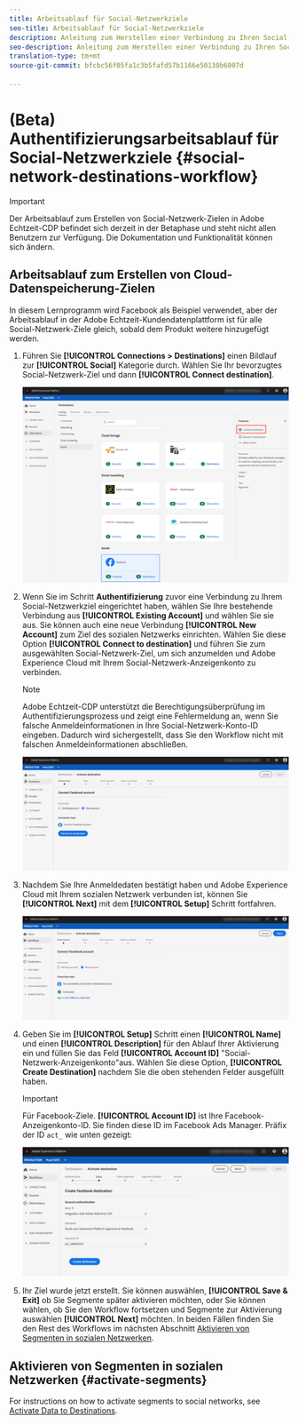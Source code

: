 ```yaml
---
title: Arbeitsablauf für Social-Netzwerkziele
seo-title: Arbeitsablauf für Social-Netzwerkziele
description: Anleitung zum Herstellen einer Verbindung zu Ihren Social-Netzwerk-Anzeigenkonten
seo-description: Anleitung zum Herstellen einer Verbindung zu Ihren Social-Netzwerk-Anzeigenkonten
translation-type: tm+mt
source-git-commit: bfcbc56f05fa1c3b5fafd57b1166e50130b6007d

---
```



# (Beta) Authentifizierungsarbeitsablauf für Social-Netzwerkziele {#social-network-destinations-workflow}


>[!IMPORTANT]
>
>Der Arbeitsablauf zum Erstellen von Social-Netzwerk-Zielen in Adobe Echtzeit-CDP befindet sich derzeit in der Betaphase und steht nicht allen Benutzern zur Verfügung. Die Dokumentation und Funktionalität können sich ändern.

## Arbeitsablauf zum Erstellen von Cloud-Datenspeicherung-Zielen

In diesem Lernprogramm wird Facebook als Beispiel verwendet, aber der Arbeitsablauf in der Adobe Echtzeit-Kundendatenplattform ist für alle Social-Netzwerk-Ziele gleich, sobald dem Produkt weitere hinzugefügt werden.

1. Führen Sie **[!UICONTROL Connections > Destinations]** einen Bildlauf zur **[!UICONTROL Social]** Kategorie durch. Wählen Sie Ihr bevorzugtes Social-Netzwerk-Ziel und dann **[!UICONTROL Connect destination]**.

   ![Verbindung zum Social-Netzwerk-Ziel](/help/rtcdp/destinations/assets/facebook-catalog-view.png)

2. Wenn Sie im Schritt **Authentifizierung** zuvor eine Verbindung zu Ihrem Social-Netzwerkziel eingerichtet haben, wählen Sie Ihre bestehende Verbindung aus **[!UICONTROL Existing Account]** und wählen Sie sie aus. Sie können auch eine neue Verbindung **[!UICONTROL New Account]** zum Ziel des sozialen Netzwerks einrichten. Wählen Sie diese Option **[!UICONTROL Connect to destination]** und führen Sie zum ausgewählten Social-Netzwerk-Ziel, um sich anzumelden und Adobe Experience Cloud mit Ihrem Social-Netzwerk-Anzeigenkonto zu verbinden.

   >[!NOTE]
   >
   >Adobe Echtzeit-CDP unterstützt die Berechtigungsüberprüfung im Authentifizierungsprozess und zeigt eine Fehlermeldung an, wenn Sie falsche Anmeldeinformationen in Ihre Social-Netzwerk-Konto-ID eingeben. Dadurch wird sichergestellt, dass Sie den Workflow nicht mit falschen Anmeldeinformationen abschließen.

   ![Verbindung zum Ziel des sozialen Netzwerks herstellen - Authentifizierungsschritt](/help/rtcdp/destinations/assets/facebook-pre-connect-view.png)

3. Nachdem Sie Ihre Anmeldedaten bestätigt haben und Adobe Experience Cloud mit Ihrem sozialen Netzwerk verbunden ist, können Sie **[!UICONTROL Next]** mit dem **[!UICONTROL Setup]** Schritt fortfahren.

   ![Anmeldeinformationen bestätigt](/help/rtcdp/destinations/assets/facebook-post-connection-view.png)

4. Geben Sie im **[!UICONTROL Setup]** Schritt einen **[!UICONTROL Name]** und einen **[!UICONTROL Description]** für den Ablauf Ihrer Aktivierung ein und füllen Sie das Feld **[!UICONTROL Account ID]** &quot;Social-Netzwerk-Anzeigenkonto&quot;aus. Wählen Sie diese Option, **[!UICONTROL Create Destination]** nachdem Sie die oben stehenden Felder ausgefüllt haben.

   >[!IMPORTANT]
   >
   >Für Facebook-Ziele. **[!UICONTROL Account ID]** ist Ihre Facebook-Anzeigenkonto-ID. Sie finden diese ID im Facebook Ads Manager. Präfix der ID `act_` wie unten gezeigt:

   ![Verbindung zum Ziel des sozialen Netzwerks herstellen - Setup-Schritt](/help/rtcdp/destinations/assets/social-network-step.png)

5. Ihr Ziel wurde jetzt erstellt. Sie können auswählen, **[!UICONTROL Save & Exit]** ob Sie Segmente später aktivieren möchten, oder Sie können wählen, ob Sie den Workflow fortsetzen und Segmente zur Aktivierung auswählen **[!UICONTROL Next]** möchten. In beiden Fällen finden Sie den Rest des Workflows im nächsten Abschnitt [Aktivieren von Segmenten in sozialen Netzwerken](#activate-segments).

## Aktivieren von Segmenten in sozialen Netzwerken {#activate-segments}

For instructions on how to activate segments to social networks, see [Activate Data to Destinations](/help/rtcdp/destinations/activate-destinations.md).